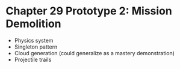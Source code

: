 # **Chapter 29** Prototype 2: Mission Demolition

* Physics system
* Singleton pattern
* Cloud generation (could generalize as a mastery demonstration)
* Projectile trails